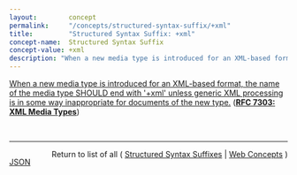```yaml
---
layout:        concept
permalink:     "/concepts/structured-syntax-suffix/+xml"
title:         "Structured Syntax Suffix: +xml"
concept-name:  Structured Syntax Suffix
concept-value: +xml
description: "When a new media type is introduced for an XML-based format, the name of the media type SHOULD end with '+xml' unless generic XML processing is in some way inappropriate for documents of the new type."
---
```


[When a new media type is introduced for an XML-based format, the name of the media type SHOULD end with '+xml' unless generic XML processing is in some way inappropriate for documents of the new type.](https://datatracker.ietf.org/doc/html/rfc7303#section-4.2 "Read documentation for Structured Syntax Suffix &#34;+xml&#34;") (**[RFC 7303: XML Media Types](/specs/IETF/RFC/7303 "This specification standardizes three media types - application/xml, application/xml-external-parsed-entity, and application/xml-dtd - for use in exchanging network entities that are related to the Extensible Markup Language (XML) while defining text/xml and text/xml-external-parsed-entity as aliases for the respective application/ types. This specification also standardizes the '+xml' suffix for naming media types outside of these five types when those media types represent XML MIME entities.")**)

<br/>
<hr/>

<p style="float : left"><a href="./+xml.json" title="JSON representing this particular Web Concept value">JSON</a></p>
<p style="text-align: right">Return to list of all ( <a href="../structured-syntax-suffix/">Structured Syntax Suffixes</a> | <a href="../">Web Concepts</a> )</p>
